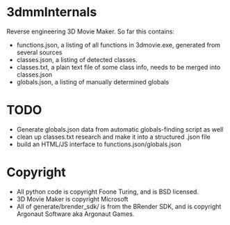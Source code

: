 3dmmInternals
=============

Reverse engineering 3D Movie Maker. So far this contains:

* functions.json, a listing of all functions in 3dmovie.exe, generated from several sources
* classes.json, a listing of detected classes.
* classes.txt, a plain text file of some class info, needs to be merged into classes.json
* globals.json, a listing of manually determined globals


TODO
=============
* Generate globals.json data from automatic globals-finding script as well
* clean up classes.txt research and make it into a structured .json file
* build an HTML/JS interface to functions.json/globals.json


Copyright
============
* All python code is copyright Foone Turing, and is BSD licensed. 
* 3D Movie Maker is copyright Microsoft
* All of generate/brender_sdk/ is from the BRender SDK, and is copyright Argonaut Software aka Argonaut Games.  